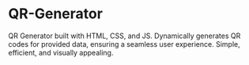 # QR-Generator
QR Generator built with HTML, CSS, and JS. Dynamically generates QR codes for provided data, ensuring a seamless user experience. Simple, efficient, and visually appealing.
